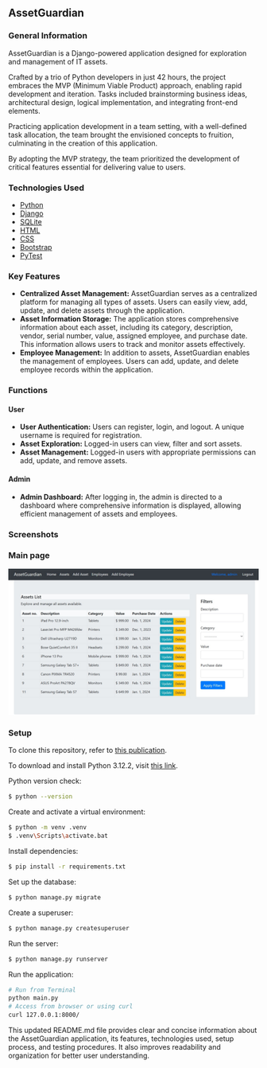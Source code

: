 ## AssetGuardian

### General Information
AssetGuardian is a Django-powered application designed for exploration and management of IT assets.

Crafted by a trio of Python developers in just 42 hours, the project embraces the MVP (Minimum Viable Product) approach, enabling rapid development and iteration. Tasks included brainstorming business ideas, architectural design, logical implementation, and integrating front-end elements.

Practicing application development in a team setting, with a well-defined task allocation, the team brought the envisioned concepts to fruition, culminating in the creation of this application.

By adopting the MVP strategy, the team prioritized the development of critical features essential for delivering value to users.

### Technologies Used
- [Python](https://www.python.org/)
- [Django](https://www.djangoproject.com/)
- [SQLite](https://www.sqlite.org/)
- [HTML](https://en.wikipedia.org/wiki/HTML)
- [CSS](https://en.wikipedia.org/wiki/CSS)
- [Bootstrap](https://getbootstrap.com/)
- [PyTest](https://pypi.org/project/pytest/)

### Key Features
- **Centralized Asset Management:** AssetGuardian serves as a centralized platform for managing all types of assets. Users can easily view, add, update, and delete assets through the application.
- **Asset Information Storage:** The application stores comprehensive information about each asset, including its category, description, vendor, serial number, value, assigned employee, and purchase date. This information allows users to track and monitor assets effectively.
- **Employee Management:** In addition to assets, AssetGuardian enables the management of employees. Users can add, update, and delete employee records within the application.

### Functions

#### User
- **User Authentication:** Users can register, login, and logout. A unique username is required for registration.
- **Asset Exploration:** Logged-in users can view, filter and sort assets.
- **Asset Management:** Logged-in users with appropriate permissions can add, update, and remove assets.

#### Admin
- **Admin Dashboard:** After logging in, the admin is directed to a dashboard where comprehensive information is displayed, allowing efficient management of assets and employees.

### Screenshots

### Main page
![Example screenshot](./img/screen1.jpg)

### Setup
To clone this repository, refer to [this publication](https://docs.github.com/en/repositories/creating-and-managing-repositories/cloning-a-repository).

To download and install Python 3.12.2, visit [this link](https://www.python.org/).

Python version check:
```bash
$ python --version
```

Create and activate a virtual environment:

```bash
$ python -m venv .venv
$ .venv\Scripts\activate.bat
```

Install dependencies:

```bash
$ pip install -r requirements.txt
```
Set up the database:

```bash
$ python manage.py migrate
```
Create a superuser:

```bash
$ python manage.py createsuperuser
```

Run the server:

```bash
$ python manage.py runserver
```

Run the application:


```bash
# Run from Terminal
python main.py
# Access from browser or using curl
curl 127.0.0.1:8000/


```


This updated README.md file provides clear and concise information about the AssetGuardian application, its features, technologies used, setup process, and testing procedures. It also improves readability and organization for better user understanding.
